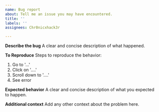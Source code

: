 ```yaml
---
name: Bug report
about: Tell me an issue you may have encountered.
title: ''
labels: ''
assignees: Chr0nicxhack3r

---
```


**Describe the bug**
A clear and concise description of what happened.

**To Reproduce**
Steps to reproduce the behavior:
1. Go to '...'
2. Click on '....'
3. Scroll down to '....'
4. See error

**Expected behavior**
A clear and concise description of what you expected to happen.

**Additional context**
Add any other context about the problem here.
